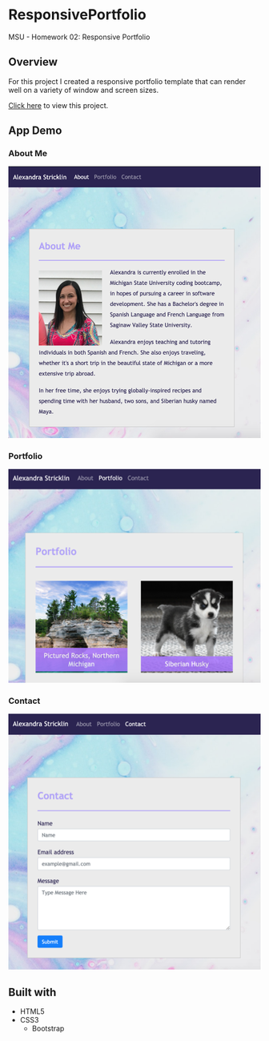 # ResponsivePortfolio
MSU - Homework 02: Responsive Portfolio

## Overview
For this project I created a responsive portfolio template that can render well on a variety of window and screen sizes.

[Click here](https://stricklin927.github.io/ResponsivePortfolio/) to view this project.

## App Demo
### About Me
![AboutMe](/assets/Images/appdemo/screenshot1.png)

### Portfolio
![Portfolio](/assets/Images/appdemo/screenshot2.png)

### Contact
![Contact](/assets/Images/appdemo/screenshot3.png)


## Built with
* HTML5
* CSS3
    * Bootstrap
